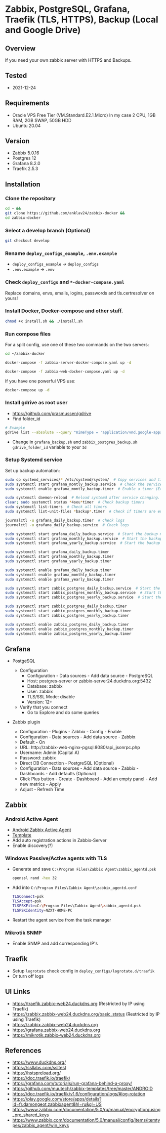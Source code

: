 # Zabbix, PostgreSQL, Grafana, Traefik (TLS, HTTPS), Backup (Local and Google Drive)

## Overview

If you need your own zabbix server with HTTPS and Backups.

## Tested

- 2021-12-24

## Requirements

- Oracle VPS Free Tier (VM.Standard.E2.1.Micro) In my case 2 CPU, 1GB RAM, 2GB SWAP, 50GB HDD
- Ubuntu 20.04

## Version

- Zabbix 5.0.16
- Postgres 12
- Grafana 8.2.0
- Traefik 2.5.3

## Installation

### Clone the repository

```bash
cd ~ &&
git clone https://github.com/anklav24/zabbix-docker &&
cd zabbix-docker
```

### Select a develop branch (Optional)

```bash
git checkout develop
```

### Rename ```deploy_configs_example```, ```.env.example```

- ```deploy_configs_example``` -> ```deploy_configs```
- ```.env.example``` -> ```.env```

### Check ```deploy_configs``` and ```*-docker-compose.yaml```

Replace domains, envs, emails, logins, passwords and tls.certresolver on yours!

### Install Docker, Docker-compose and other stuff.

```bash
chmod +x install.sh && ./install.sh
```

### Run compose files

For a split config, use one of these two commands on the two servers:

```bash
cd ~/zabbix-docker
```

```bash
docker-compose -f zabbix-server-docker-compose.yaml up -d

docker-compose -f zabbix-web-docker-compose.yaml up -d
```

If you have one powerful VPS use:

```bash
docker-compose up -d
```

### Install gdrive as root user

- https://github.com/prasmussen/gdrive
- Find folder_id

```bash
# Example
gdrive list --absolute --query "mimeType = 'application/vnd.google-apps.folder' and name contains 'backup'" --max 1000
```

- Change in `grafana_backup.sh` and `zabbix_postgres_backup.sh` `gdrive_folder_id` variable to your `Id`

### Setup Systemd service

Set up backup automation:

```bash
sudo cp systemd_services/* /etc/systemd/system/  # Copy services and timers files.
sudo systemctl start grafana_montly_backup.service  # Check the service works properly (Example)
sudo systemctl enable grafana_montly_backup.timer  # Enable a timer (Example)
```

```bash
sudo systemctl daemon-reload  # Reload systemd after service changing.
clear; sudo systemctl status *4sou*timer  # Check backup timers
sudo systemctl list-timers  # Check all timers
sudo systemctl list-unit-files *backup*.timer  # Check if timers are enabled

journalctl -u grafana_daily_backup.timer  # Check logs
journalctl -u grafana_daily_backup.service  # Check logs
```

```bash
sudo systemctl start grafana_daily_backup.service  # Start the backup manually.
sudo systemctl start grafana_monthly_backup.service  # Start the backup manually.
sudo systemctl start grafana_yearly_backup.service  # Start the backup manually. With Google Drive Sync

sudo systemctl start grafana_daily_backup.timer
sudo systemctl start grafana_monthly_backup.timer
sudo systemctl start grafana_yearly_backup.timer

sudo systemctl enable grafana_daily_backup.timer
sudo systemctl enable grafana_monthly_backup.timer
sudo systemctl enable grafana_yearly_backup.timer
```

```bash
sudo systemctl start zabbix_postgres_daily_backup.service  # Start the backup manually.
sudo systemctl start zabbix_postgres_monthly_backup.service  # Start the backup manually.
sudo systemctl start zabbix_postgres_yearly_backup.service  # Start the backup manually. With Google Drive Sync

sudo systemctl start zabbix_postgres_daily_backup.timer
sudo systemctl start zabbix_postgres_monthly_backup.timer
sudo systemctl start zabbix_postgres_yearly_backup.timer

sudo systemctl enable zabbix_postgres_daily_backup.timer
sudo systemctl enable zabbix_postgres_monthly_backup.timer
sudo systemctl enable zabbix_postgres_yearly_backup.timer
```

## Grafana

- PostgeSQL
    - Configuration
        - Configuration - Data sources - Add data source - PostgreSQL
        - Host: postgres-server or zabbix-server24.duckdns.org:5432
        - Database: zabbix
        - User: zabbix
        - TLS/SSL Mode: disable
        - Version: 12+
    - Verify that you connect
        - Go to Explore and do some queries

- Zabbix plugin
    - Configuration - Plugins - Zabbix - Config - Enable
    - Configuration - Data sources - Add data source - Zabbix
    - Default - On
    - URL: http://zabbix-web-nginx-pgsql:8080/api_jsonrpc.php
    - Username: Admin  (Capital A)
    - Password: zabbix
    - Direct DB Connection - PostgreSQL (Optional)
    - Configuration - Data sources - Add data source - Zabbix - Dashboards - Add defaults (Optional)
    - Click Plus button - Create - Dashboard - Add an empty panel - Add new metrics - Apply
    - Adjust - Refresh Time

## Zabbix

### Android Active Agent

- [Android Zabbix Active Agent](https://play.google.com/store/apps/details?id=fr.damongeot.zabbixagent&hl=ru&gl=US)
- [Template](https://github.com/muutech/zabbix-templates/tree/master/ANDROID)
- Add auto registration actions in Zabbix-Server
- Enable discovery(?)

### Windows Passive/Active agents with TLS

- Generate and save ```C:\Program Files\Zabbix Agent\zabbix_agentd.psk```
  ```bash
  openssl rand -hex 32
  ```
- Add into ```C:\Program Files\Zabbix Agent\zabbix_agentd.conf```
  ```bash
  TLSConnect=psk
  TLSAccept=psk
  TLSPSKFile=C:\Program Files\Zabbix Agent\zabbix_agentd.psk
  TLSPSKIdentity=NZXT-HOME-PC
  ```
- Restart the agent service from the task manager

### Mikrotik SNMP

- Enable SNMP and add corresponding IP's

## Traefik

- Setup `logrotate` check config in `deploy_configs/logrotate.d/traefik`
- Or turn off logs

## UI Links

- https://traefik.zabbix-web24.duckdns.org  (Restricted by IP using Traefik)
- https://zabbix.zabbix-web24.duckdns.org/basic_status  (Restricted by IP using Traefik)
- https://zabbix.zabbix-web24.duckdns.org
- https://grafana.zabbix-web24.duckdns.org
- https://mikrotik.zabbix-web24.duckdns.org

## References

- https://www.duckdns.org/
- https://ssllabs.com/ssltest
- https://hstspreload.org/
- https://doc.traefik.io/traefik/
- https://grafana.com/tutorials/run-grafana-behind-a-proxy/
- https://github.com/muutech/zabbix-templates/tree/master/ANDROID
- https://doc.traefik.io/traefik/v1.6/configuration/logs/#log-rotation
- https://play.google.com/store/apps/details?id=fr.damongeot.zabbixagent&hl=ru&gl=US
- https://www.zabbix.com/documentation/5.0/ru/manual/encryption/using_pre_shared_keys
- https://www.zabbix.com/documentation/5.0/manual/config/items/itemtypes/zabbix_agent/win_keys
